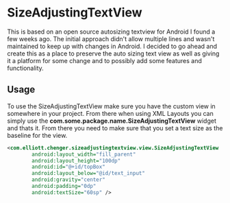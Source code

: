 SizeAdjustingTextView
=====================

This is based on an open source autosizing textview for Android I found a few weeks ago. The initial approach
didn't allow multiple lines and wasn't maintained to keep up with changes in Android. I decided to go ahead
and create this as a place to preserve the auto sizing text view as well as giving it a platform for some change
and to possibly add some features and functionality.

## Usage
To use the SizeAdjustingTextView make sure you have the custom view in somewhere in your project.
From there when using XML Layouts you can simply use the <b>com.some.package.name.SizeAdjustingTextView</b>
widget and thats it. From there you need to make sure that you set a text size as the baseline for the view. 

```XML
<com.elliott.chenger.sizeadjustingtextview.view.SizeAdjustingTextView
        android:layout_width="fill_parent"
        android:layout_height="100dp"
        android:id="@+id/topBox"
        android:layout_below="@id/text_input"
        android:gravity="center"
        android:padding="0dp"
        android:textSize="60sp" />
```
